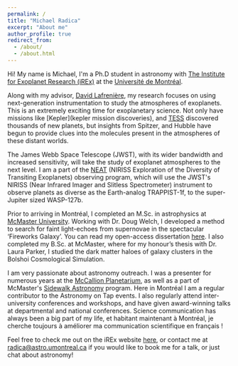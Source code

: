 ```yaml
---
permalink: /
title: "Michael Radica"
excerpt: "About me"
author_profile: true
redirect_from:
  - /about/
  - /about.html
---
```


Hi! My name is Michael, I'm a Ph.D student in astronomy with [The Institute for Exoplanet Research (iREx)](http://www.exoplanetes.umontreal.ca/?lang=en) at the [Université de Montréal](https://www.umontreal.ca).

Along with my advisor, [David Lafrenière](http://www.exoplanetes.umontreal.ca/our-team/professors/david-lafreniere-2/?lang=en), my research focuses on using next-generation instrumentation to study the atmospheres of exoplanets. This is an extremely exciting time for exoplanetary science. Not only have missions like [Kepler](kepler mission discoveries), and [TESS](https://tess.mit.edu) discovered thousands of new planets, but insights from Spitzer, and Hubble have begun to provide clues into the molecules present in the atmospheres of these distant worlds.

The James Webb Space Telescope (JWST), with its wider bandwidth and increased sensitivity, will take the study of exoplanet atmospheres to the next level. I am a part of the [NEAT](http://www.stsci.edu/jwst/observing-programs/program-information?id=1201) (NIRISS Exploration of the Diversity of Transiting Exoplanets) observing program, which will use the JWST's NIRISS (Near Infrared Imager and Slitless Spectrometer) instrument to observe planets as diverse as the Earth-analog TRAPPIST-1f, to the super-Jupiter sized WASP-127b.  

Prior to arriving in Montréal, I completed an M.Sc. in astrophysics at [McMaster University](https://www.mcmaster.ca). Working with Dr. Doug Welch, I developed a method to search for faint light-echoes from supernovae in the spectacular ‘Fireworks Galaxy’. You can read my open-access dissertation [here]( https://oatd.org/oatd/record?record=handle%5C:11375%5C%2F24780). I also completed my B.Sc. at McMaster, where for my honour’s thesis with Dr. Laura Parker, I studied the dark matter haloes of galaxy clusters in the Bolshoi Cosmological Simulation.   

I am very passionate about astronomy outreach. I was a presenter for numerous years at the [McCallion Planetarium](https://www.physics.mcmaster.ca/planetarium/), as well as a part of McMaster's [Sidewalk Astronomy](https://www.physics.mcmaster.ca/sidewalkastronomy/) program. Here in Montréal I am a regular contributor to the Astronomy on Tap events. I also regularly attend inter-university conferences and workshops, and have given award-winning talks at departmental and national conferences. Science communication has always been a big part of my life, et habitant maintenant à Montréal, je cherche toujours à améliorer ma communication scientifique en français !

Feel free to check me out on the iREx website [here](http://www.exoplanetes.umontreal.ca/our-team/students/michael-radia/?lang=en), or contact me at <radica@astro.umontreal.ca> if you would like to book me for a talk, or just chat about astronomy!
